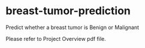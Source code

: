 # breast-tumor-prediction
Predict whether a breast tumor is Benign or Malignant

Please refer to Project Overview pdf file.
